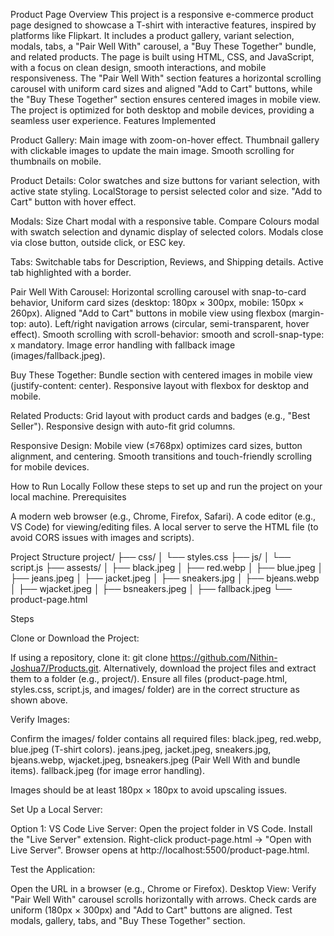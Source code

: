 Product Page
Overview
This project is a responsive e-commerce product page designed to showcase a T-shirt with interactive features, inspired by platforms like Flipkart. It includes a product gallery, variant selection, modals, tabs, a "Pair Well With" carousel, a "Buy These Together" bundle, and related products. The page is built using HTML, CSS, and JavaScript, with a focus on clean design, smooth interactions, and mobile responsiveness.
The "Pair Well With" section features a horizontal scrolling carousel with uniform card sizes and aligned "Add to Cart" buttons, while the "Buy These Together" section ensures centered images in mobile view. The project is optimized for both desktop and mobile devices, providing a seamless user experience.
Features Implemented

Product Gallery:
Main image with zoom-on-hover effect.
Thumbnail gallery with clickable images to update the main image.
Smooth scrolling for thumbnails on mobile.


Product Details:
Color swatches and size buttons for variant selection, with active state styling.
LocalStorage to persist selected color and size.
"Add to Cart" button with hover effect.


Modals:
Size Chart modal with a responsive table.
Compare Colours modal with swatch selection and dynamic display of selected colors.
Modals close via close button, outside click, or ESC key.


Tabs:
Switchable tabs for Description, Reviews, and Shipping details.
Active tab highlighted with a border.


Pair Well With Carousel:
Horizontal scrolling carousel with snap-to-card behavior, 
Uniform card sizes (desktop: 180px × 300px, mobile: 150px × 260px).
Aligned "Add to Cart" buttons in mobile view using flexbox (margin-top: auto).
Left/right navigation arrows (circular, semi-transparent, hover effect).
Smooth scrolling with scroll-behavior: smooth and scroll-snap-type: x mandatory.
Image error handling with fallback image (images/fallback.jpeg).


Buy These Together:
Bundle section with centered images in mobile view (justify-content: center).
Responsive layout with flexbox for desktop and mobile.


Related Products:
Grid layout with product cards and badges (e.g., "Best Seller").
Responsive design with auto-fit grid columns.


Responsive Design:
Mobile view (≤768px) optimizes card sizes, button alignment, and centering.
Smooth transitions and touch-friendly scrolling for mobile devices.


How to Run Locally
Follow these steps to set up and run the project on your local machine.
Prerequisites

A modern web browser (e.g., Chrome, Firefox, Safari).
A code editor (e.g., VS Code) for viewing/editing files.
A local server to serve the HTML file (to avoid CORS issues with images and scripts).

Project Structure
project/
├── css/
│   └── styles.css
├── js/
│   └── script.js
├── assests/
│   ├── black.jpeg
│   ├── red.webp
│   ├── blue.jpeg
│   ├── jeans.jpeg
│   ├── jacket.jpeg
│   ├── sneakers.jpg
│   ├── bjeans.webp
│   ├── wjacket.jpeg
│   ├── bsneakers.jpeg
│   ├── fallback.jpeg
└── product-page.html

Steps

Clone or Download the Project:

If using a repository, clone it: git clone <https://github.com/Nithin-Joshua7/Products.git>.
Alternatively, download the project files and extract them to a folder (e.g., project/).
Ensure all files (product-page.html, styles.css, script.js, and images/ folder) are in the correct structure as shown above.


Verify Images:

Confirm the images/ folder contains all required files:
black.jpeg, red.webp, blue.jpeg (T-shirt colors).
jeans.jpeg, jacket.jpeg, sneakers.jpg, bjeans.webp, wjacket.jpeg, bsneakers.jpeg (Pair Well With and bundle items).
fallback.jpeg (for image error handling).


Images should be at least 180px × 180px to avoid upscaling issues.


Set Up a Local Server:

Option 1: VS Code Live Server:
Open the project folder in VS Code.
Install the "Live Server" extension.
Right-click product-page.html → "Open with Live Server".
Browser opens at http://localhost:5500/product-page.html.



Test the Application:

Open the URL in a browser (e.g., Chrome or Firefox).
Desktop View:
Verify "Pair Well With" carousel scrolls horizontally with arrows.
Check cards are uniform (180px × 300px) and "Add to Cart" buttons are aligned.
Test modals, gallery, tabs, and "Buy These Together" section.


